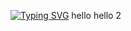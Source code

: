 <a href="https://git.io/typing-svg"><img src="https://readme-typing-svg.demolab.com?font=Fira+Code&weight=600&pause=1000&width=435&lines=0x11+--%3E+Printf+" alt="Typing SVG" /></a>
hello
hello 2
